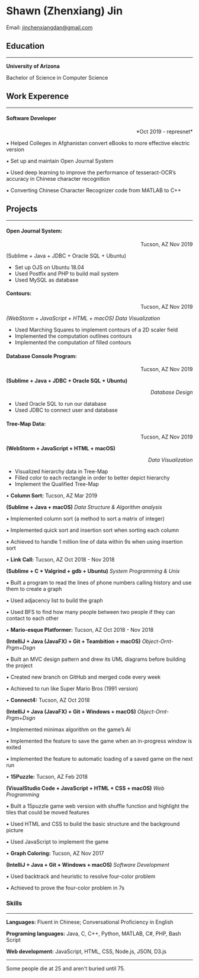 # Shawn (Zhenxiang) Jin

Email: jinchenxiangdan@gmail.com 

## Education 

<hr>

**University of Arizona**

Bachelor of Science in Computer Science

## Work Experence

<hr>

#### Software Developer   

<p align="right"> *Oct 2019 - represnet* </p>

▪ Helped Colleges in Afghanistan convert eBooks to more effective electric version

▪ Set up and maintain Open Journal System

▪ Used deep learning to improve the performance of tesseract-OCR’s accuracy in Chinese character recognition

▪ Converting Chinese Character Recognizer code from MATLAB to C++

## Projects

<hr>

#### **Open Journal System:**

<p align="right"> Tucson, AZ      Nov 2019 </p>

(Sublime + Java + JDBC + Oracle SQL + Ubuntu)                                    

- Set up OJS on Ubuntu 18.04 
- Used Postfix and PHP to build mail system
- Used MySQL as database

 

#### **Contours:** 

 <p align="right">Tucson, AZ      Nov 2019</p>

*(WebStorm + JavaScript + HTML + macOS)*                         *Data Visualization*

- Used Marching Squares to implement contours of a 2D scaler field                        
- Implemented the computation outlines contours
- Implemented the computation of filled contours

 

#### **Database Console Program:**                                 

<p align="right">Tucson, AZ      Nov 2019</p>

**(Sublime + Java + JDBC + Oracle SQL + Ubuntu)**                      <p align="right">*Database Design*</p>

- Used Oracle SQL to run our database                                                
- Used JDBC to connect user and database

 

#### **Tree-Map Data:**                                          

<p align="right"> Tucson, AZ      Nov 2019</p>

**(WebStorm + JavaScript + HTML + macOS)**             <p align="right">            *Data Visualization*</p>

- Visualized hierarchy data in Tree-Map 
- Filled color to each rectangle in order to better depict hierarchy
- Implement the Qualified Tree-Map

 

 

 

•    **Column Sort:**                                             Tucson, AZ      Mar 2019

**(Sublime + Java + macOS)**                          *Data Structure & Algorithm analysis*

▪ Implemented column sort (a method to sort a matrix of integer)

▪ Implemented quick sort and insertion sort when sorting each column

▪ Achieved to handle 1 million line of data within 9s when using insertion sort

 

•    **Link Call:**                                       Tucson, AZ     Oct 2018 - Nov 2018

**(Sublime + C + Valgrind + gdb + Ubuntu)**                    *System Programming & Unix*

▪ Built a program to read the lines of phone numbers calling history and use them to create a graph

▪ Used adjacency list to build the graph

▪ Used BFS to find how many people between two people if they can contact to each other

 

 

•    **Mario-esque Platformer:**                          Tucson, AZ     Oct 2018 - Nov 2018

**(IntelliJ + Java (JavaFX) + Git + Teambition + macOS)**            *Object-Ornt-Prgm+Dsgn*

▪ Built an MVC design pattern and drew its UML diagrams before building the project

▪ Created new branch on GitHub and merged code every week

▪ Achieved to run like Super Mario Bros (1991 version)

 

 

•    **Connect4:**                                                Tucson, AZ     Oct 2018

**(IntelliJ + Java (JavaFX) + Git + Windows + macOS)**             *Object-Ornt-Prgm+Dsgn*

▪ Implemented minimax algorithm on the game’s AI

▪ Implemented the feature to save the game when an in-progress window is exited

▪ Implemented the feature to automatic loading of a saved game on the next run

 

•    **15Puzzle:**                                                 Tucson, AZ     Feb 2018

**(VisualStudio Code + JavaScript + HTML + CSS + macOS)**            *Web Programming*

▪ Built a 15puzzle game web version with shuffle function and highlight the tiles that could be moved features 

▪ Used HTML and CSS to build the basic structure and the background picture

▪ Used JavaScript to implement the game

 

•    **Graph Coloring:**                                          Tucson, AZ     Nov 2017

**(IntelliJ + Java + Git + Windows + macOS)**                        *Software Development*

▪ Used backtrack and heuristic to resolve four-color problem

▪ Achieved to prove the four-color problem in 7s

### Skills

<hr>

**Languages:** Fluent in Chinese; Conversational Proficiency in English

**Programing languages:** Java, C, C++, Python, MATLAB, C#, PHP, Bash Script

**Web development:** JavaScript, HTML, CSS, Node.js, JSON, D3.js

<hr>

Some people die at 25 and aren't buried until 75.

